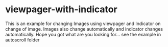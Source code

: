 # viewpager-with-indicator
This is an example for changing Images using viewpager and Indicator on change of image.
Images also change automatically and indicator changes automatically.
Hope you got  what are you looking for...
see the example in autoscroll folder
